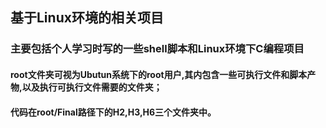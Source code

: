 ## 基于Linux环境的相关项目
### 主要包括个人学习时写的一些shell脚本和Linux环境下C编程项目
#### root文件夹可视为Ubutun系统下的root用户,其内包含一些可执行文件和脚本产物,以及执行可执行文件需要的文件夹；
#### 代码在root/Final路径下的H2,H3,H6三个文件夹中。
